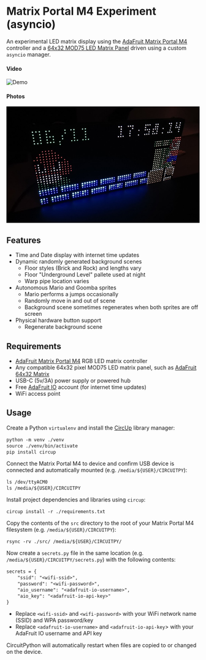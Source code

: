 # Matrix Portal M4 Experiment (asyncio)

An experimental LED matrix display using the [AdaFruit Matrix Portal M4](https://www.adafruit.com/product/4745)
controller and a [64x32 MOD75 LED Matrix Panel](https://www.adafruit.com/product/2279) driven using a custom
`asyncio` manager.

#### Video

![Demo](./docs/demo.gif)

#### Photos

![Photo](./docs/photo.jpg)

## Features

- Time and Date display with internet time updates
- Dynamic randomly generated background scenes
  - Floor styles (Brick and Rock) and lengths vary
  - Floor "Underground Level" pallete used at night
  - Warp pipe location varies
- Autonomous Mario and Goomba sprites
  - Mario performs a jumps occasionally
  - Randomly move in and out of scene
  - Background scene sometimes regenerates when both sprites are off screen
- Physical hardware button support
  - Regenerate background scene

## Requirements

- [AdaFruit Matrix Portal M4](https://www.adafruit.com/product/4745) RGB LED matrix controller
- Any compatible 64x32 pixel MOD75 LED matrix panel, such as [AdaFruit 64x32 Matrix](https://www.adafruit.com/product/2279)
- USB-C (5v/3A) power supply or powered hub
- Free [AdaFruit IO](https://io.adafruit.com/) account (for internet time updates)
- WiFi access point

## Usage

Create a Python `virtualenv` and install the [CircUp](https://github.com/adafruit/circup) library manager:

    python -m venv ./venv
    source ./venv/bin/activate
    pip install circup

Connect the Matrix Portal M4 to device and confirm USB device is connected and automatically mounted (e.g. `/media/${USER}/CIRCUITPY`):

    ls /dev/ttyACM0
    ls /media/${USER}/CIRCUITPY

Install project dependencies and libraries using `circup`:

    circup install -r ./requirements.txt

Copy the contents of the `src` directory to the root of your Matrix Portal M4 filesystem (e.g. `/media/${USER}/CIRCUITPY`):

    rsync -rv ./src/ /media/${USER}/CIRCUITPY/

Now create a `secrets.py` file in the same location (e.g. `/media/${USER}/CIRCUITPY/secrets.py`) with the following contents:

    secrets = {
        "ssid": "<wifi-ssid>",
        "password": "<wifi-password>",
        "aio_username": "<adafruit-io-username>",
        "aio_key": "<adafruit-io-api-key>"
    }

- Replace `<wifi-ssid>` and `<wifi-password>` with your WiFi network name (SSID) and WPA password/key
- Replace `<adafruit-io-username>` and `<adafruit-io-api-key`> with your AdaFruit IO username and API key

CircuitPython will automatically restart when files are copied to or changed on the device.
